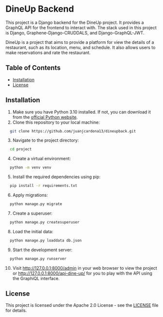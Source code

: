 # DineUp Backend

This project is a Django backend for the DineUp project. It provides a GraphQL API for the frontend to interact with.
The stack used in this project is Django, Graphene-Django-CRUDDALS, and Django-GraphQL-JWT.

DineUp is a project that aims to provide a platform for view the details of a restaurant, such as its location, menu, and schedule. It also allows users to make reservations and rate the restaurant.

## Table of Contents

- [Installation](#installation)
- [License](#license)

## Installation

1. Make sure you have Python 3.10 installed. If not, you can download it from the [official Python website](https://www.python.org/downloads/).
2. Clone this repository to your local machine:

  ```bash
    git clone https://github.com/juanjcardona13/dineupback.git
  ```  
3. Navigate to the project directory:
  ```bash
    cd project
  ```  
4. Create a virtual environment:
  ```bash
    python -m venv venv
  ```
5. Install the required dependencies using pip:
  ```bash
    pip install -r requirements.txt
  ```  
6. Apply migrations:
  ```bash
    python manage.py migrate
  ```  
7. Create a superuser:
  ```bash
    python manage.py createsuperuser
  ```
8. Load the initial data:
  ```bash
    python manage.py loaddata db.json
  ```
9. Start the development server:
  ```bash
    python manage.py runserver
  ```  
10. Visit http://127.0.0.1:8000/admin in your web browser to view the project or http://127.0.0.1:8000/api-dine-up/ for you to play with the API using the GraphiQL interface.

## License

This project is licensed under the Apache 2.0 License - see the [LICENSE](LICENSE) file for details.
